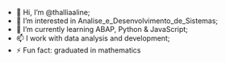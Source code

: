 - 👋 Hi, I’m @thalliaaline;
- 👀 I’m interested in Analise_e_Desenvolvimento_de_Sistemas;
- 🌱 I’m currently learning ABAP, Python & JavaScript;
- 📫 I work with data analysis and development;
- ⚡ Fun fact: graduated in mathematics
